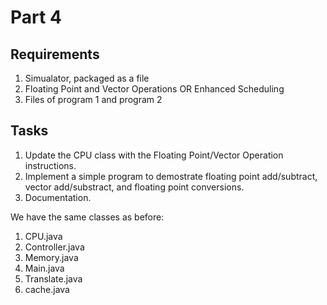 # Part 4

## Requirements

1. Simualator, packaged as a file
2. Floating Point and Vector Operations OR Enhanced Scheduling 
3. Files of program 1 and program 2

## Tasks

1. Update the CPU class with the Floating Point/Vector Operation instructions. 
2. Implement a simple program to demostrate floating point add/subtract, vector add/substract, and floating point conversions. 
3. Documentation. 

We have the same classes as before:

1. CPU.java
2. Controller.java
3. Memory.java
4. Main.java
5. Translate.java
6. cache.java